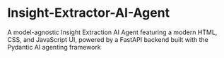 # Insight-Extractor-AI-Agent
A model-agnostic Insight Extraction AI Agent featuring a modern HTML, CSS, and JavaScript UI, powered by a FastAPI backend built with the Pydantic AI agenting framework
